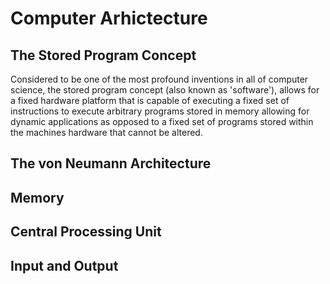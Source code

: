 # Computer Arhictecture

## The Stored Program Concept
Considered to be one of the most profound inventions in all of computer science, the stored program concept (also known as 'software'), allows for a fixed hardware platform that is capable of executing a fixed set of instructions to execute arbitrary programs stored in memory allowing for dynamic applications as opposed to a fixed set of programs stored within the machines hardware that cannot be altered. 

## The von Neumann Architecture

## Memory

## Central Processing Unit

## Input and Output
